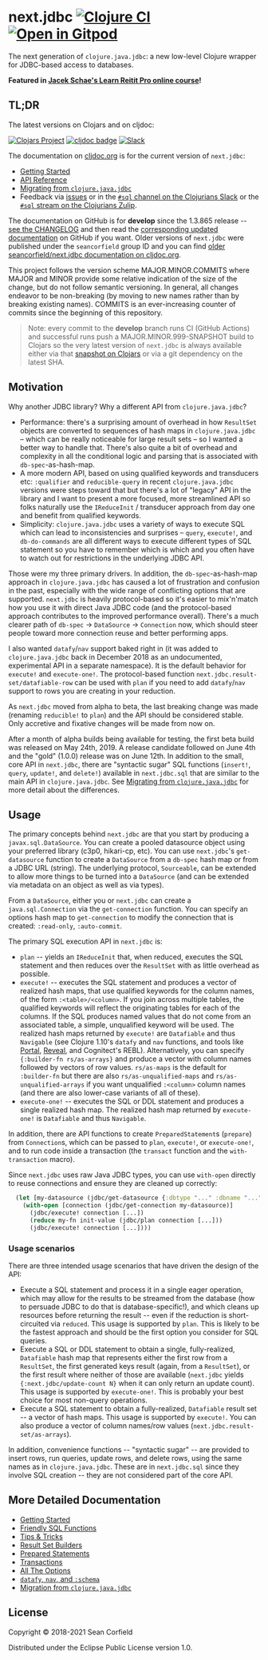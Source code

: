 # next.jdbc [![Clojure CI](https://github.com/seancorfield/next-jdbc/actions/workflows/test.yml/badge.svg)](https://github.com/seancorfield/next-jdbc/actions/workflows/test.yml) [![Open in Gitpod](https://gitpod.io/button/open-in-gitpod.svg)](https://gitpod.io/#https://github.com/seancorfield/next-jdbc)

The next generation of `clojure.java.jdbc`: a new low-level Clojure wrapper for JDBC-based access to databases.

**Featured in [Jacek Schae's Learn Reitit Pro online course](https://www.jacekschae.com/learn-reitit-pro/pfec2)!**

## TL;DR

The latest versions on Clojars and on cljdoc:

[![Clojars Project](https://clojars.org/com.github.seancorfield/next.jdbc/latest-version.svg)](https://clojars.org/com.github.seancorfield/next.jdbc) [![cljdoc badge](https://cljdoc.org/badge/com.github.seancorfield/next.jdbc?1.3.865)](https://cljdoc.org/d/com.github.seancorfield/next.jdbc/CURRENT) [![Slack](https://img.shields.io/badge/slack-next.jdbc-orange.svg?logo=slack)](https://clojurians.slack.com/C1Q164V29)

The documentation on [cljdoc.org](https://cljdoc.org/d/com.github.seancorfield/next.jdbc/CURRENT) is for the current version of `next.jdbc`:

* [Getting Started](https://cljdoc.org/d/com.github.seancorfield/next.jdbc/CURRENT/doc/getting-started)
* [API Reference](https://cljdoc.org/d/com.github.seancorfield/next.jdbc/CURRENT/api/next)
* [Migrating from `clojure.java.jdbc`](https://cljdoc.org/d/com.github.seancorfield/next.jdbc/CURRENT/doc/migration-from-clojure-java-jdbc)
* Feedback via [issues](https://github.com/seancorfield/next-jdbc/issues) or in the [`#sql` channel on the Clojurians Slack](https://clojurians.slack.com/messages/C1Q164V29/) or the [`#sql` stream on the Clojurians Zulip](https://clojurians.zulipchat.com/#narrow/stream/152063-sql).

The documentation on GitHub is for **develop** since the 1.3.865 release -- [see the CHANGELOG](https://github.com/seancorfield/next-jdbc/blob/develop/CHANGELOG.md) and then read the [corresponding updated documentation](https://github.com/seancorfield/next-jdbc/tree/develop/doc) on GitHub if you want. Older versions of `next.jdbc` were published under the `seancorfield` group ID and you can find [older seancorfield/next.jdbc documentation on cljdoc.org](https://cljdoc.org/versions/seancorfield/next.jdbc).

This project follows the version scheme MAJOR.MINOR.COMMITS where MAJOR and MINOR provide some relative indication of the size of the change, but do not follow semantic versioning. In general, all changes endeavor to be non-breaking (by moving to new names rather than by breaking existing names). COMMITS is an ever-increasing counter of commits since the beginning of this repository.

> Note: every commit to the **develop** branch runs CI (GitHub Actions) and successful runs push a MAJOR.MINOR.999-SNAPSHOT build to Clojars so the very latest version of `next.jdbc` is always available either via that [snapshot on Clojars](https://clojars.org/com.github.seancorfield/next.jdbc) or via a git dependency on the latest SHA.

## Motivation

Why another JDBC library? Why a different API from `clojure.java.jdbc`?

* Performance: there's a surprising amount of overhead in how `ResultSet` objects are converted to sequences of hash maps in `clojure.java.jdbc` – which can be really noticeable for large result sets – so I wanted a better way to handle that. There's also quite a bit of overhead and complexity in all the conditional logic and parsing that is associated with `db-spec`-as-hash-map.
* A more modern API, based on using qualified keywords and transducers etc: `:qualifier` and `reducible-query` in recent `clojure.java.jdbc` versions were steps toward that but there's a lot of "legacy" API in the library and I want to present a more focused, more streamlined API so folks naturally use the `IReduceInit` / transducer approach from day one and benefit from qualified keywords.
* Simplicity: `clojure.java.jdbc` uses a variety of ways to execute SQL which can lead to inconsistencies and surprises – `query`, `execute!`, and `db-do-commands` are all different ways to execute different types of SQL statement so you have to remember which is which and you often have to watch out for restrictions in the underlying JDBC API.

Those were my three primary drivers. In addition, the `db-spec`-as-hash-map approach in `clojure.java.jdbc` has caused a lot of frustration and confusion in the past, especially with the wide range of conflicting options that are supported. `next.jdbc` is heavily protocol-based so it's easier to mix'n'match how you use it with direct Java JDBC code (and the protocol-based approach contributes to the improved performance overall). There's a much clearer path of `db-spec` -> `DataSource` -> `Connection` now, which should steer people toward more connection reuse and better performing apps.

I also wanted `datafy`/`nav` support baked right in (it was added to `clojure.java.jdbc` back in December 2018 as an undocumented, experimental API in a separate namespace). It is the default behavior for `execute!` and `execute-one!`. The protocol-based function `next.jdbc.result-set/datafiable-row` can be used with `plan` if you need to add `datafy`/`nav` support to rows you are creating in your reduction.

As `next.jdbc` moved from alpha to beta, the last breaking change was made (renaming `reducible!` to `plan`) and the API should be considered stable. Only accretive and fixative changes will be made from now on.

After a month of alpha builds being available for testing, the first beta build was released on May 24th, 2019. A release candidate followed on June 4th and the "gold" (1.0.0) release was on June 12th. In addition to the small, core API in `next.jdbc`, there are "syntactic sugar" SQL functions (`insert!`, `query`, `update!`, and `delete!`) available in `next.jdbc.sql` that are similar to the main API in `clojure.java.jdbc`. See [Migrating from `clojure.java.jdbc`](https://cljdoc.org/d/com.github.seancorfield/next.jdbc/CURRENT/doc/migration-from-clojure-java-jdbc) for more detail about the differences.

## Usage

The primary concepts behind `next.jdbc` are that you start by producing a `javax.sql.DataSource`. You can create a pooled datasource object using your preferred library (c3p0, hikari-cp, etc). You can use `next.jdbc`'s `get-datasource` function to create a `DataSource` from a `db-spec` hash map or from a JDBC URL (string). The underlying protocol, `Sourceable`, can be extended to allow more things to be turned into a `DataSource` (and can be extended via metadata on an object as well as via types).

From a `DataSource`, either you or `next.jdbc` can create a `java.sql.Connection` via the `get-connection` function. You can specify an options hash map to `get-connection` to modify the connection that is created: `:read-only`, `:auto-commit`.

The primary SQL execution API in `next.jdbc` is:
* `plan` -- yields an `IReduceInit` that, when reduced, executes the SQL statement and then reduces over the `ResultSet` with as little overhead as possible.
* `execute!` -- executes the SQL statement and produces a vector of realized hash maps, that use qualified keywords for the column names, of the form `:<table>/<column>`. If you join across multiple tables, the qualified keywords will reflect the originating tables for each of the columns. If the SQL produces named values that do not come from an associated table, a simple, unqualified keyword will be used. The realized hash maps returned by `execute!` are `Datafiable` and thus `Navigable` (see Clojure 1.10's `datafy` and `nav` functions, and tools like [Portal](https://github.com/djblue/portal), [Reveal](https://github.com/vlaaad/reveal), and Cognitect's REBL). Alternatively, you can specify `{:builder-fn rs/as-arrays}` and produce a vector with column names followed by vectors of row values. `rs/as-maps` is the default for `:builder-fn` but there are also `rs/as-unqualified-maps` and `rs/as-unqualified-arrays` if you want unqualified `:<column>` column names (and there are also lower-case variants of all of these).
* `execute-one!` -- executes the SQL or DDL statement and produces a single realized hash map. The realized hash map returned by `execute-one!` is `Datafiable` and thus `Navigable`.

In addition, there are API functions to create `PreparedStatement`s (`prepare`) from `Connection`s, which can be passed to `plan`, `execute!`, or `execute-one!`, and to run code inside a transaction (the `transact` function and the `with-transaction` macro).

Since `next.jdbc` uses raw Java JDBC types, you can use `with-open` directly to reuse connections and ensure they are cleaned up correctly:

```clojure
  (let [my-datasource (jdbc/get-datasource {:dbtype "..." :dbname "..." ...})]
    (with-open [connection (jdbc/get-connection my-datasource)]
      (jdbc/execute! connection [...])
      (reduce my-fn init-value (jdbc/plan connection [...]))
      (jdbc/execute! connection [...])))
```

### Usage scenarios

There are three intended usage scenarios that have driven the design of the API:
* Execute a SQL statement and process it in a single eager operation, which may allow for the results to be streamed from the database (how to persuade JDBC to do that is database-specific!), and which cleans up resources before returning the result -- even if the reduction is short-circuited via `reduced`. This usage is supported by `plan`. This is likely to be the fastest approach and should be the first option you consider for SQL queries.
* Execute a SQL or DDL statement to obtain a single, fully-realized, `Datafiable` hash map that represents either the first row from a `ResultSet`, the first generated keys result (again, from a `ResultSet`), or the first result where neither of those are available (`next.jdbc` yields `{:next.jdbc/update-count N}` when it can only return an update count). This usage is supported by `execute-one!`. This is probably your best choice for most non-query operations.
* Execute a SQL statement to obtain a fully-realized, `Datafiable` result set -- a vector of hash maps. This usage is supported by `execute!`. You can also produce a vector of column names/row values (`next.jdbc.result-set/as-arrays`).

In addition, convenience functions -- "syntactic sugar" -- are provided to insert rows, run queries, update rows, and delete rows, using the same names as in `clojure.java.jdbc`. These are in `next.jdbc.sql` since they involve SQL creation -- they are not considered part of the core API.

## More Detailed Documentation

* [Getting Started](/doc/getting-started.md)
* [Friendly SQL Functions](/doc/friendly-sql-functions.md)
* [Tips & Tricks](/doc/tips-and-tricks.md)
* [Result Set Builders](/doc/result-set-builders.md)
* [Prepared Statements](/doc/prepared-statements.md)
* [Transactions](/doc/transactions.md)
* [All The Options](/doc/all-the-options.md)
* [`datafy`, `nav`, and `:schema`](/doc/datafy-nav-and-schema.md)
* [Migration from `clojure.java.jdbc`](/doc/migration-from-clojure-java-jdbc.md)

## License

Copyright © 2018-2021 Sean Corfield

Distributed under the Eclipse Public License version 1.0.
